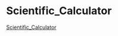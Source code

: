 # Scientific_Calculator

[Scientific_Calculator](https://yashraj-12315.github.io/Scientific_Calculator/)
